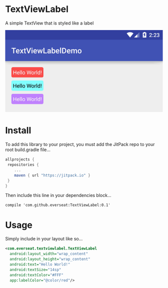 # TextViewLabel
A simple TextView that is styled like a label

![screenshot](screenshot.jpg)

# Install
To add this library to your project, you must add the JitPack repo to your root build.gradle file...

```groovy
allprojects {
 repositories {
    ...
    maven { url "https://jitpack.io" }
 }
}
```

Then include this line in your dependencies block...

```
compile 'com.github.everseat:TextViewLabel:0.1'
```

# Usage
Simply include in your layout like so...

```xml
<com.everseat.textviewlabel.TextViewLabel
  android:layout_width="wrap_content"
  android:layout_height="wrap_content"
  android:text="Hello World!"
  android:textSize="14sp"
  android:textColor="#FFF"
  app:labelColor="@color/red"/>
```
